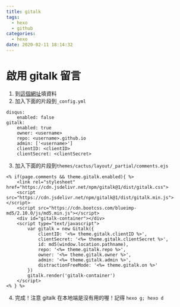```yaml
---
title: gitalk
tags:
  - hexo
  - github
categories:
  - hexo
date: 2020-02-11 18:14:32
---
```


# 啟用 gitalk 留言
1. 到[這個網址](https://github.com/settings/applications/new)填資料  
2. 加入下面的片段到`_config.yml`
```
disqus:
    enabled: false 
gitalk:
    enabled: true
    owner: <username>
    repo: <username>.github.io
    admin: ['<username>']
    clientID: <clientID>
    clientSecret: <clientSecret>
```
3. 加入下面的片段到`themes/cactus/layout/_partial/comments.ejs`
```
<% if(page.comments && theme.gitalk.enabled){ %>
    <link rel="stylesheet" href="https://cdn.jsdelivr.net/npm/gitalk@1/dist/gitalk.css">
    <script src="https://cdn.jsdelivr.net/npm/gitalk@1/dist/gitalk.min.js"></script>
    <script src="https://cdn.bootcss.com/blueimp-md5/2.10.0/js/md5.min.js"></script>
    <div id="gitalk-container"></div>
    <script type="text/javascript">
        var gitalk = new Gitalk({
            clientID: '<%= theme.gitalk.clientID %>',
            clientSecret: '<%= theme.gitalk.clientSecret %>',
            id: md5(window.location.pathname),
            repo: '<%= theme.gitalk.repo %>',
            owner: '<%= theme.gitalk.owner %>',
            admin: '<%= theme.gitalk.admin %>',
            distractionFreeMode: '<%= theme.gitalk.on %>'
        })
        gitalk.render('gitalk-container')
    </script>
<% } %>
```
4. 完成！注意 gitalk 在本地端是沒有用的喔！記得 `hexo g; hexo d`
